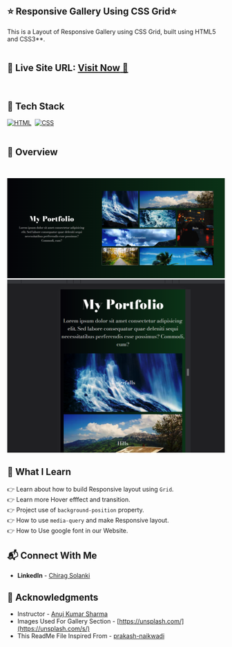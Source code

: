 ## ⭐ Responsive Gallery Using CSS Grid⭐

This is a Layout of Responsive Gallery using CSS Grid, built using HTML5 and CSS3**.
<br>
<br>

## 📌 **Live Site URL:** <a href="https://chirag-solanki6804.github.io/responsive-gallery-css-grid/">**Visit Now** 🚀</a>

<br>

## 📌 Tech Stack

[![HTML](https://img.shields.io/badge/html5%20-%23E34F26.svg?&style=for-the-badge&logo=html5&logoColor=white)](https://github.com/prakash-naikwadi)&nbsp;
[![CSS](https://img.shields.io/badge/css3%20-%231572B6.svg?&style=for-the-badge&logo=css3&logoColor=white)](https://github.com/prakash-naikwadi)&nbsp;
<br>
<br>

## 📌 Overview

<br>

![Alt Image text](/assets/output1.png?raw=true "Optional Title")
![Alt Image text](/assets/output2.png?raw=true "Optional Title")


## 📌 What I Learn

👉 Learn about how to build Responsive layout using `Grid`.<br>
👉 Learn more Hover efffect and transition. <br>
👉 Project use of `background-position` property.<br> 
👉 How to use `media-query` and make Responsive layout. <br>
👉 How to Use google font in our Website. <br>


## 📬 Connect With Me

- **LinkedIn** - [Chirag Solanki](https://www.linkedin.com/in/chiragagu6/)

## 📌 Acknowledgments

- Instructor  - [Anuj Kumar Sharma](https://github.com/Anuj-Kumar-Sharma)
- Images Used For Gallery Section - [https://unsplash.com/](https://unsplash.com/s/)
- This ReadMe File Inspired From - [prakash-naikwadi](https://github.com/prakash-naikwadi/)
